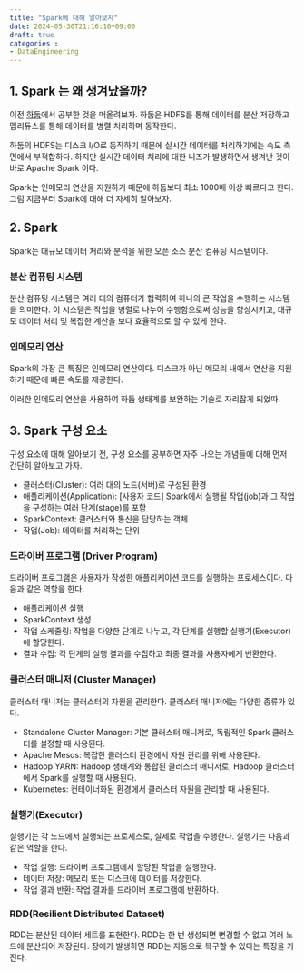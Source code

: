 ```yaml
---
title: "Spark에 대해 알아보자"
date: 2024-05-30T21:16:10+09:00
draft: true
categories :
- DataEngineering
---
```


## 1. Spark 는 왜 생겨났을까?
이전 [하둡](https://yumin.dev/p/hadoop%EC%97%90-%EB%8C%80%ED%95%B4-%EC%95%8C%EC%95%84%EB%B3%B4%EC%9E%90/)에서 공부한 것을 떠올려보자. 하둡은 HDFS를 통해 데이터를 분산 저장하고 맵리듀스를 통해 데이터를 병렬 처리하며 동작한다.

하둡의 HDFS는 디스크 I/O로 동작하기 때문에 실시간 데이터를 처리하기에는 속도 측면에서 부적합하다. 하지만 실시간 데이터 처리에 대한 니즈가 발생하면서 생겨난 것이 바로 Apache Spark 이다.

Spark는 인메모리 연산을 지원하기 때문에 하둡보다 최소 1000배 이상 빠르다고 한다. 그럼 지금부터 Spark에 대해 더 자세히 알아보자.

## 2. Spark
Spark는 대규모 데이터 처리와 분석을 위한 오픈 소스 분산 컴퓨팅 시스템이다. 

### 분산 컴퓨팅 시스템
분산 컴퓨팅 시스템은 여러 대의 컴퓨터가 협력하여 하나의 큰 작업을 수행하는 시스템을 의미한다.
이 시스템은 작업을 병렬로 나누어 수행함으로써 성능을 향상시키고, 대규모 데이터 처리 및 복잡한 계산을 보다 효율적으로 할 수 있게 한다.

### 인메모리 연산
Spark의 가장 큰 특징은 인메모리 연산이다. 디스크가 아닌 메모리 내에서 연산을 지원하기 때문에 빠른 속도를 제공한다.

이러한 인메모리 연산을 사용하여 하둡 생태계를 보완하는 기술로 자리잡게 되었따.

## 3. Spark 구성 요소
구성 요소에 대해 알아보기 전, 구성 요소를 공부하면 자주 나오는 개념들에 대해 먼저 간단히 알아보고 가자.

- 클러스터(Cluster): 여러 대의 노드(서버)로 구성된 환경
- 애플리케이션(Application): [사용자 코드] Spark에서 실행될 작업(job)과 그 작업을 구성하는 여러 단계(stage)를 포함
- SparkContext: 클러스터와 통신을 담당하는 객체
- 작업(Job): 데이터를 처리하는 단위

### 드라이버 프로그램 (Driver Program)
드라이버 프로그램은 사용자가 작성한 애플리케이션 코드를 실행하는 프로세스이다. 다음과 같은 역할을 한다.

- 애플리케이션 실행
- SparkContext 생성
- 작업 스케줄링: 작업을 다양한 단계로 나누고, 각 단계를 실행할 실행기(Executor)에 할당한다.
- 결과 수집: 각 단계의 실행 결과를 수집하고 최종 결과를 사용자에게 반환한다.


### 클러스터 매니저 (Cluster Manager)
클러스터 매니저는 클러스터의 자원을 관리한다. 클러스터 매니저에는 다양한 종류가 있다.

- Standalone Cluster Manager: 기본 클러스터 매니저로, 독립적인 Spark 클러스터를 설정할 때 사용된다.
- Apache Mesos: 복잡한 클러스터 환경에서 자원 관리를 위해 사용된다.
- Hadoop YARN: Hadoop 생태계와 통합된 클러스터 매니저로, Hadoop 클러스터에서 Spark를 실행할 때 사용된다.
- Kubernetes: 컨테이너화된 환경에서 클러스터 자원을 관리할 때 사용된다.

### 실행기(Executor)
실행기는 각 노드에서 실행되는 프로세스로, 실제로 작업을 수행한다. 실행기는 다음과 같은 역할을 한다.

- 작업 실행: 드라이버 프로그램에서 할당된 작업을 실행한다.
- 데이터 저장: 메모리 또는 디스크에 데이터를 저장한다.
- 작업 결과 반환: 작업 결과를 드라이버 프로그램에 반환하다.

### RDD(Resilient Distributed Dataset)
RDD는 분산된 데이터 세트를 표현한다. RDD는 한 번 생성되면 변경할 수 없고 여러 노드에 분산되어 저장된다. 장애가 발생하면 RDD는 자동으로 복구할 수 있다는 특징을 가진다.


